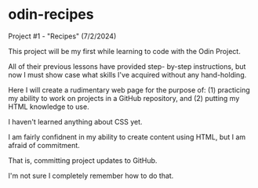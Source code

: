 # odin-recipes

Project #1 - "Recipes"
(7/2/2024)

This project will be my first while learning to
code with the Odin Project.

All of their previous lessons have provided step-
by-step instructions, but now I must show case
what skills I've acquired without any hand-holding.

Here I will create a rudimentary web page for the
purpose of: (1) practicing my ability to work on
projects in a GitHub repository, and (2) putting
my HTML knowledge to use.

I haven't learned anything about CSS yet.

I am fairly confidnent in my ability to create
content using HTML, but I am afraid of commitment.

That is, committing project updates to GitHub.

I'm not sure I completely remember how to do that.